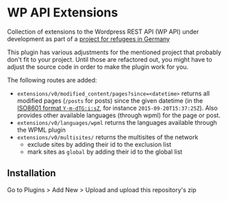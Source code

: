 # WP API Extensions
Collection of extensions to the Wordpress REST API (WP API)
under development as part of a [project for refugees in Germany](http://vmkrcmar21.informatik.tu-muenchen.de/wordpress/)

This plugin has various adjustments for the mentioned project
that probably don't fit to your project.
Until those are refactored out, you might have to adjust the source code
in order to make the plugin work for you.

The following routes are added:
* `extensions/v0/modified_content/pages?since=<datetime>` returns all modified pages (`/posts` for posts)
   since the given datetime (in the [ISO8601 format `Y-m-dTG:i:sZ`](http://php.net/manual/en/class.datetime.php#datetime.constants.atom),
   for instance `2015-09-20T15:37:25Z`).
   Also provides other available languages (through wpml) for the page or post.
* `extensions/v0/languages/wpml` returns the languages available through the WPML plugin
* `extensions/v0/multisites/` returns the multisites of the network
   * exclude sites by adding their id to the exclusion list
   * mark sites as `global` by adding their id to the global list

## Installation
Go to Plugins > Add New > Upload and upload this repository's zip
